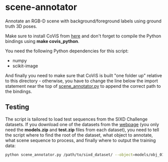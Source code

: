 # scene-annotator
Annotate an RGB-D scene with background/foreground labels using ground truth 3D poses.

Make sure to install CoViS from [here](https://gitlab.com/caro-sdu/covis) and don't forget to compile the Python bindings using **make covis_python**.

You need the following Python dependencies for this script:
- numpy
- scikit-image

And finally you need to make sure that CoViS is built "one folder up" relative to this directory - otherwise, you have to change the line below the import statement near the top of [scene_annotator.py](scene_annotator.py) to append the correct path to the bindings.

## Testing
The script is tailored to load test sequences from the SIXD Challenge datasets. If you download one of the datasets from the [webpage](http://cmp.felk.cvut.cz/sixd/challenge_2017) (you only need the **models.zip** and **test.zip** files from each dataset), you need to tell the script where to find the root of the dataset, what object to annotate, what scene sequence to process, and finally where to output the training data:
```sh
python scene_annotator.py /path/to/sixd_dataset/ --object=models/obj_01.ply --scene_dir=test/01 --output-dir=./output
```

